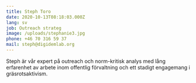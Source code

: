 ```yaml
---
title: Steph Toro
date: 2020-10-13T08:18:03.000Z
lang: sv
job: Outreach strateg
image: /uploads/stephanie3.jpg
phone: +46 70 316 59 37
mail: steph@digidemlab.org
---
```


Steph är vår expert på outreach och norm-kritisk analys med lång erfarenhet av arbete inom offentlig förvaltning och ett stadigt engagemang i gräsrotsaktivism.
